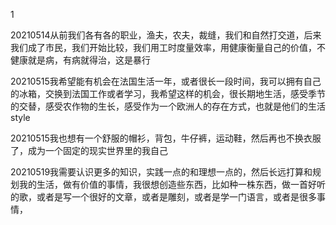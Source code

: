 1

20210514从前我们各有各的职业，渔夫，农夫，裁缝，我们和自然打交道，后来我们成了市民，我们开始比较，我们用工时度量效率，用健康衡量自己的价值，不健康就是病，有病就得治，这是暴行

20210515我希望能有机会在法国生活一年，或者很长一段时间，我可以拥有自己的冰箱，交换到法国工作或者学习，我希望这样的机会，很长期地生活，感受季节的交替，感受农作物的生长，感受作为一个欧洲人的存在方式，也就是他们的生活style

20210515我也想有一个舒服的帽衫，背包，牛仔裤，运动鞋，然后再也不换衣服了，成为一个固定的现实世界里的我自己

20210519我需要认识更多的知识，实践一点的和理想一点的，然后长远打算和规划我的生活，做有价值的事情，我很想创造些东西，比如种一株东西，做一首好听的歌，或者是写一个很好的文章，或者是雕刻，或者是学一门语言，或者是很多事情，

